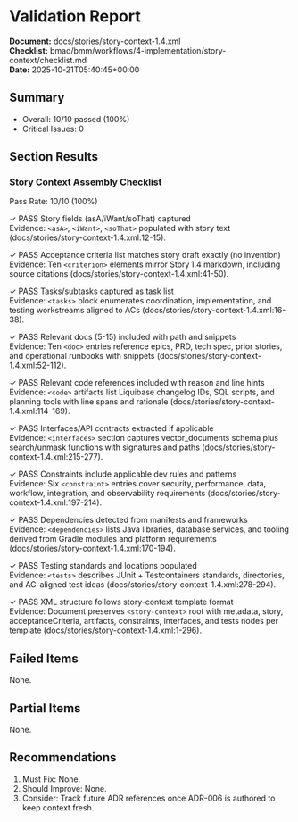 # Validation Report

**Document:** docs/stories/story-context-1.4.xml  
**Checklist:** bmad/bmm/workflows/4-implementation/story-context/checklist.md  
**Date:** 2025-10-21T05:40:45+00:00

## Summary
- Overall: 10/10 passed (100%)
- Critical Issues: 0

## Section Results

### Story Context Assembly Checklist
Pass Rate: 10/10 (100%)

✓ PASS Story fields (asA/iWant/soThat) captured  
Evidence: `<asA>`, `<iWant>`, `<soThat>` populated with story text (docs/stories/story-context-1.4.xml:12-15).

✓ PASS Acceptance criteria list matches story draft exactly (no invention)  
Evidence: Ten `<criterion>` elements mirror Story 1.4 markdown, including source citations (docs/stories/story-context-1.4.xml:41-50).

✓ PASS Tasks/subtasks captured as task list  
Evidence: `<tasks>` block enumerates coordination, implementation, and testing workstreams aligned to ACs (docs/stories/story-context-1.4.xml:16-38).

✓ PASS Relevant docs (5-15) included with path and snippets  
Evidence: Ten `<doc>` entries reference epics, PRD, tech spec, prior stories, and operational runbooks with snippets (docs/stories/story-context-1.4.xml:52-112).

✓ PASS Relevant code references included with reason and line hints  
Evidence: `<code>` artifacts list Liquibase changelog IDs, SQL scripts, and planning tools with line spans and rationale (docs/stories/story-context-1.4.xml:114-169).

✓ PASS Interfaces/API contracts extracted if applicable  
Evidence: `<interfaces>` section captures vector_documents schema plus search/unmask functions with signatures and paths (docs/stories/story-context-1.4.xml:215-277).

✓ PASS Constraints include applicable dev rules and patterns  
Evidence: Six `<constraint>` entries cover security, performance, data, workflow, integration, and observability requirements (docs/stories/story-context-1.4.xml:197-214).

✓ PASS Dependencies detected from manifests and frameworks  
Evidence: `<dependencies>` lists Java libraries, database services, and tooling derived from Gradle modules and platform requirements (docs/stories/story-context-1.4.xml:170-194).

✓ PASS Testing standards and locations populated  
Evidence: `<tests>` describes JUnit + Testcontainers standards, directories, and AC-aligned test ideas (docs/stories/story-context-1.4.xml:278-294).

✓ PASS XML structure follows story-context template format  
Evidence: Document preserves `<story-context>` root with metadata, story, acceptanceCriteria, artifacts, constraints, interfaces, and tests nodes per template (docs/stories/story-context-1.4.xml:1-296).

## Failed Items
None.

## Partial Items
None.

## Recommendations
1. Must Fix: None.
2. Should Improve: None.
3. Consider: Track future ADR references once ADR-006 is authored to keep context fresh.
